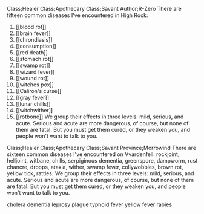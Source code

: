 Class;Healer Class;Apothecary Class;Savant Author;R-Zero
There are fifteen common diseases I've encountered in High Rock: 
1. [[blood rot]]
2. [[brain fever]]
3. [[chrondiasis]]
4. [[consumption]] 
5. [[red death]]
6. [[stomach rot]]
7. [[swamp rot]] 
8. [[wizard fever]]
9. [[wound rot]] 
10. [[witches pox]]
11. [[Caliron's curse]]
12. [[gray fever]]
13. [[lunar chills]]
14. [[witchwither]]
15. [[rotbone]]
We group their effects in three levels: mild, serious, and acute. Serious and acute are more dangerous, of course, but none of them are fatal. But you must get them cured, or they weaken you, and people won't want to talk to you.

Class;Healer Class;Apothecary Class;Savant Province;Morrowind
There are sixteen common diseases I've encountered on Vvardenfell: rockjoint, helljoint, witbane, chills, serpiginous dementia, greenspore, dampworm, rust chancre, droops, ataxia, wither, swamp fever, collywobbles, brown rot, yellow tick, rattles. We group their effects in three levels: mild, serious, and acute. Serious and acute are more dangerous, of course, but none of them are fatal. But you must get them cured, or they weaken you, and people won't want to talk to you.


cholera dementia leprosy plague typhoid fever yellow fever rabies